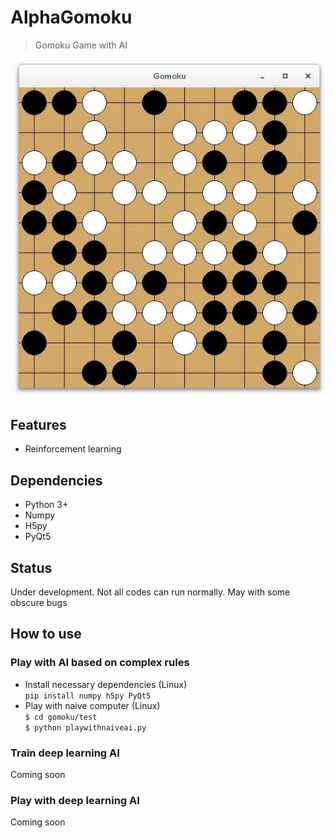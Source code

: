 # AlphaGomoku
> Gomoku Game with AI

![](./pics/gomoku.jpeg)

## Features
+ Reinforcement learning

## Dependencies
+ Python 3+
+ Numpy
+ H5py
+ PyQt5

## Status
Under development. Not all codes can run normally. May with some obscure bugs

## How to use

### Play with AI based on complex rules
+ Install necessary dependencies (Linux)  
    ```pip install numpy h5py PyQt5```
+ Play with naive computer (Linux)  
    ```$ cd gomoku/test```  
    ```$ python playwithnaiveai.py```

### Train deep learning AI
Coming soon

### Play with deep learning AI
Coming soon